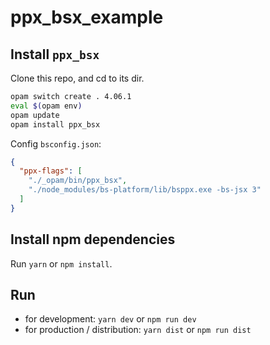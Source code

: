# ppx_bsx_example

## Install `ppx_bsx`

Clone this repo, and cd to its dir.

```sh
opam switch create . 4.06.1
eval $(opam env)
opam update
opam install ppx_bsx
```

Config `bsconfig.json`:

```json
{
  "ppx-flags": [
    "./_opam/bin/ppx_bsx",
    "./node_modules/bs-platform/lib/bsppx.exe -bs-jsx 3"
  ]
}
```

## Install npm dependencies

Run `yarn` or `npm install`.

## Run

- for development: `yarn dev` or `npm run dev`
- for production / distribution: `yarn dist` or `npm run dist`
